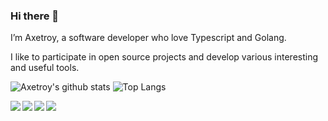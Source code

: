 ### Hi there 👋

I’m Axetroy, a software developer who love Typescript and Golang.

I like to participate in open source projects and develop various interesting and useful tools.

![Axetroy's github stats](https://github-readme-stats.vercel.app/api?username=axetroy&show_icons=true)
![Top Langs](https://github-readme-stats.vercel.app/api/top-langs/?username=axetroy&layout=compact)


<a href="https://github.com/axetroy/gmock">
  <img align="left" src="https://github-readme-stats.vercel.app/api/pin/?username=axetroy&repo=gmock"/>
</a>

<a href="https://github.com/axetroy/s4">
  <img align="left" src="https://github-readme-stats.vercel.app/api/pin/?username=axetroy&repo=s4"/>
</a>

<a href="https://github.com/axetroy/hooker">
  <img align="left" src="https://github-readme-stats.vercel.app/api/pin/?username=axetroy&repo=hooker"/>
</a>

<a href="https://github.com/axetroy/anti-redirect">
  <img align="left" src="https://github-readme-stats.vercel.app/api/pin/?username=axetroy&repo=anti-redirect"/>
</a>
